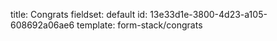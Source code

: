 title: Congrats
fieldset: default
id: 13e33d1e-3800-4d23-a105-608692a06ae6
template: form-stack/congrats